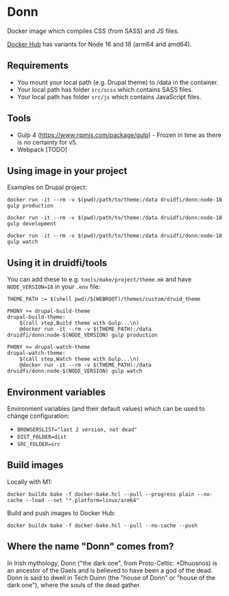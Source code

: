 # Donn

Docker image which compiles CSS (from SASS) and JS files.

[Docker Hub](https://hub.docker.com/repository/docker/druidfi/donn) has variants for Node 16 and 18 (arm64 and amd64).

## Requirements

- You mount your local path (e.g. Drupal theme) to /data in the container.
- Your local path has folder `src/scss` which contains SASS files.
- Your local path has folder `src/js` which contains JavaScript files.

## Tools

- Gulp 4 (https://www.npmjs.com/package/gulp) - Frozen in time as there is no certainty for v5.
- Webpack [TODO]

## Using image in your project

Examples on Drupal project:

```
docker run -it --rm -v $(pwd)/path/to/theme:/data druidfi/donn:node-18 gulp production
```

```
docker run -it --rm -v $(pwd)/path/to/theme:/data druidfi/donn:node-18 gulp development
```

```
docker run -it --rm -v $(pwd)/path/to/theme:/data druidfi/donn:node-18 gulp watch
```

## Using it in druidfi/tools

You can add these to e.g. `tools/make/project/theme.mk` and have `NODE_VERSION=18` in your `.env` file:

```
THEME_PATH := $(shell pwd)/$(WEBROOT)/themes/custom/druid_theme

PHONY += drupal-build-theme
drupal-build-theme:
	$(call step,Build theme with Gulp...\n)
	@docker run -it --rm -v $(THEME_PATH):/data druidfi/donn:node-$(NODE_VERSION) gulp production

PHONY += drupal-watch-theme
drupal-watch-theme:
	$(call step,Watch theme with Gulp...\n)
	@docker run -it --rm -v $(THEME_PATH):/data druidfi/donn:node-$(NODE_VERSION) gulp watch
```

## Environment variables

Environment variables (and their default values) which can be used to change configuration:

- `BROWSERSLIST="last 2 version, not dead"`
- `DIST_FOLDER=dist`
- `SRC_FOLDER=src`

## Build images

Locally with M1:

```
docker buildx bake -f docker-bake.hcl --pull --progress plain --no-cache --load --set "*.platform=linux/arm64"
```

Build and push images to Docker Hub:

```
docker buildx bake -f docker-bake.hcl --pull --no-cache --push
```

## Where the name "Donn" comes from?

In Irish mythology, Donn ("the dark one", from Proto-Celtic: *Dhuosnos) is an ancestor of the Gaels and is believed to
have been a god of the dead. Donn is said to dwell in Tech Duinn (the "house of Donn" or "house of the dark one"),
where the souls of the dead gather.
